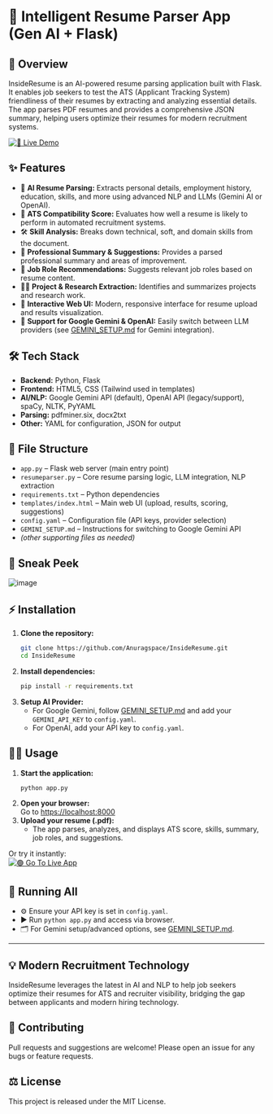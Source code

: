 # 🚀 Intelligent Resume Parser App (Gen AI + Flask)

## 📝 Overview

InsideResume is an AI-powered resume parsing application built with Flask. It enables job seekers to test the ATS (Applicant Tracking System) friendliness of their resumes by extracting and analyzing essential details. The app parses PDF resumes and provides a comprehensive JSON summary, helping users optimize their resumes for modern recruitment systems.

[![🔴 Live Demo](https://img.shields.io/badge/Try%20Live%20Demo-Insideresume.onrender.com-green?style=for-the-badge&logo=google-chrome)](https://insideresume.onrender.com/)

## ✨ Features

- 🤖 **AI Resume Parsing:** Extracts personal details, employment history, education, skills, and more using advanced NLP and LLMs (Gemini AI or OpenAI).
- 🎯 **ATS Compatibility Score:** Evaluates how well a resume is likely to perform in automated recruitment systems.
- 🛠️ **Skill Analysis:** Breaks down technical, soft, and domain skills from the document.
- 📝 **Professional Summary & Suggestions:** Provides a parsed professional summary and areas of improvement.
- 💼 **Job Role Recommendations:** Suggests relevant job roles based on resume content.
- 🧑‍💻 **Project & Research Extraction:** Identifies and summarizes projects and research work.
- 🌈 **Interactive Web UI:** Modern, responsive interface for resume upload and results visualization.
- 🔄 **Support for Google Gemini & OpenAI:** Easily switch between LLM providers (see [GEMINI_SETUP.md](GEMINI_SETUP.md) for Gemini integration).

## 🛠 Tech Stack

- **Backend:** Python, Flask
- **Frontend:** HTML5, CSS (Tailwind used in templates)
- **AI/NLP:** Google Gemini API (default), OpenAI API (legacy/support), spaCy, NLTK, PyYAML
- **Parsing:** pdfminer.six, docx2txt
- **Other:** YAML for configuration, JSON for output

## 📁 File Structure

- `app.py` – Flask web server (main entry point)
- `resumeparser.py` – Core resume parsing logic, LLM integration, NLP extraction
- `requirements.txt` – Python dependencies
- `templates/index.html` – Main web UI (upload, results, scoring, suggestions)
- `config.yaml` – Configuration file (API keys, provider selection)
- `GEMINI_SETUP.md` – Instructions for switching to Google Gemini API
- *(other supporting files as needed)*

## 👀 Sneak Peek

![image](https://github.com/pik1989/Resume-Parser-OpenAI/assets/34673684/5d206207-1b25-4dbe-8e11-add701b632e7)

## ⚡️ Installation

1. **Clone the repository:**
    ```sh
    git clone https://github.com/Anuragspace/InsideResume.git
    cd InsideResume
    ```
2. **Install dependencies:**
    ```sh
    pip install -r requirements.txt
    ```
3. **Setup AI Provider:**
   - For Google Gemini, follow [GEMINI_SETUP.md](GEMINI_SETUP.md) and add your `GEMINI_API_KEY` to `config.yaml`.
   - For OpenAI, add your API key to `config.yaml`.

## 🧑‍💻 Usage

1. **Start the application:**
    ```sh
    python app.py
    ```
2. **Open your browser:**  
   Go to [https://localhost:8000](https://localhost:8000)
3. **Upload your resume (.pdf):**
   - The app parses, analyzes, and displays ATS score, skills, summary, job roles, and suggestions.

Or try it instantly:  
[![🟢 Go To Live App](https://img.shields.io/badge/Open%20InsideResume%20Online-Insideresume.onrender.com-blue?style=for-the-badge&logo=google-chrome)](https://insideresume.onrender.com/)

## 🏃 Running All

- ⚙️ Ensure your API key is set in `config.yaml`.
- ▶️ Run `python app.py` and access via browser.
- 🗂️ For Gemini setup/advanced options, see [GEMINI_SETUP.md](GEMINI_SETUP.md).

---

## 💡 Modern Recruitment Technology

InsideResume leverages the latest in AI and NLP to help job seekers optimize their resumes for ATS and recruiter visibility, bridging the gap between applicants and modern hiring technology.

## 🤝 Contributing

Pull requests and suggestions are welcome! Please open an issue for any bugs or feature requests.

## ⚖️ License

This project is released under the MIT License.
